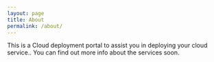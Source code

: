 ```yaml
---
layout: page
title: About
permalink: /about/
---
```


This is a Cloud deployment portal to assist you in deploying your cloud service.. You can find out more info about the services soon.


